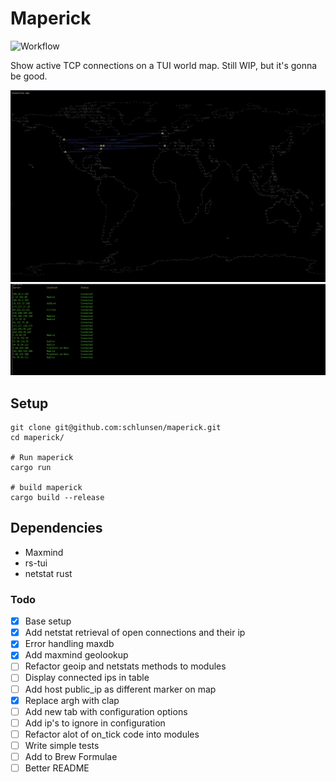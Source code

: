 # Maperick
![Workflow](https://github.com/schlunsen/maperick/actions/workflows/ci-tests.yml/badge.svg)

Show active TCP connections on a TUI world map. Still WIP, but it's gonna be good.

![](screenshot.png)
![](screenshot2.png)


## Setup

```
git clone git@github.com:schlunsen/maperick.git
cd maperick/

# Run maperick
cargo run 

# build maperick
cargo build --release
```


Dependencies
------------
* Maxmind
* rs-tui
* netstat rust



### Todo

- [x] Base setup
- [x] Add netstat retrieval of open connections and their ip
- [x] Error handling maxdb
- [x] Add maxmind geolookup
- [ ] Refactor geoip and netstats methods to modules
- [ ] Display connected ips in table
- [ ] Add host public_ip as different marker on map
- [x] Replace argh with clap
- [ ] Add new tab with configuration options
- [ ] Add ip's to ignore in configuration
- [ ] Refactor alot of on_tick code into modules
- [ ] Write simple tests
- [ ] Add to Brew Formulae
- [ ] Better README
